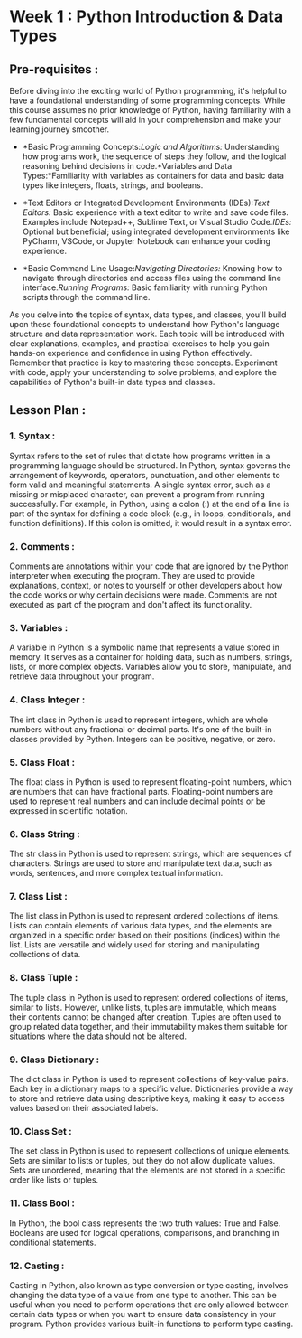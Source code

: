 # Week 1 : Python Introduction & Data Types

## Pre-requisites :

Before diving into the exciting world of Python programming, it's helpful to have a foundational understanding of some programming concepts. While this course assumes no prior knowledge of Python, having familiarity with a few fundamental concepts will aid in your comprehension and make your learning journey smoother.

* *Basic Programming Concepts:*Logic and Algorithms:*
Understanding how programs work, the sequence of steps they follow, and the logical reasoning behind decisions in code.*Variables and Data Types:*Familiarity with variables as containers for data and basic data types like integers, floats, strings, and booleans.

* *Text Editors or Integrated Development Environments (IDEs):*Text Editors:*
Basic experience with a text editor to write and save code files. Examples include Notepad++, Sublime Text, or Visual Studio Code.*IDEs:*
Optional but beneficial; using integrated development environments like PyCharm, VSCode, or Jupyter Notebook can enhance your coding experience.

* *Basic Command Line Usage:*Navigating Directories:*
Knowing how to navigate through directories and access files using the command line interface.*Running Programs:*
Basic familiarity with running Python scripts through the command line.

As you delve into the topics of syntax, data types, and classes, you'll build upon these foundational concepts to understand how Python's language structure and data representation work. Each topic will be introduced with clear explanations, examples, and practical exercises to help you gain hands-on experience and confidence in using Python effectively.
Remember that practice is key to mastering these concepts. Experiment with code, apply your understanding to solve problems, and explore the capabilities of Python's built-in data types and classes.

## Lesson Plan :
### 1.	Syntax :
Syntax refers to the set of rules that dictate how programs written in a programming language should be structured. In Python, syntax governs the arrangement of keywords, operators, punctuation, and other elements to form valid and meaningful statements. A single syntax error, such as a missing or misplaced character, can prevent a program from running successfully.
For example, in Python, using a colon (:) at the end of a line is part of the syntax for defining a code block (e.g., in loops, conditionals, and function definitions). If this colon is omitted, it would result in a syntax error.

### 2.	Comments :
Comments are annotations within your code that are ignored by the Python interpreter when executing the program. They are used to provide explanations, context, or notes to yourself or other developers about how the code works or why certain decisions were made. Comments are not executed as part of the program and don't affect its functionality.

### 3.	Variables :
A variable in Python is a symbolic name that represents a value stored in memory. It serves as a container for holding data, such as numbers, strings, lists, or more complex objects. Variables allow you to store, manipulate, and retrieve data throughout your program.

### 4.	Class Integer :
The int class in Python is used to represent integers, which are whole numbers without any fractional or decimal parts. It's one of the built-in classes provided by Python. Integers can be positive, negative, or zero.

### 5.	Class Float :
The float class in Python is used to represent floating-point numbers, which are numbers that can have fractional parts. Floating-point numbers are used to represent real numbers and can include decimal points or be expressed in scientific notation.

### 6.	Class String :
The str class in Python is used to represent strings, which are sequences of characters. Strings are used to store and manipulate text data, such as words, sentences, and more complex textual information.

### 7.	Class List :
The list class in Python is used to represent ordered collections of items. Lists can contain elements of various data types, and the elements are organized in a specific order based on their positions (indices) within the list. Lists are versatile and widely used for storing and manipulating collections of data.

### 8.	Class Tuple :
The tuple class in Python is used to represent ordered collections of items, similar to lists. However, unlike lists, tuples are immutable, which means their contents cannot be changed after creation. Tuples are often used to group related data together, and their immutability makes them suitable for situations where the data should not be altered.

### 9.	Class Dictionary :
The dict class in Python is used to represent collections of key-value pairs. Each key in a dictionary maps to a specific value. Dictionaries provide a way to store and retrieve data using descriptive keys, making it easy to access values based on their associated labels.

### 10.	Class Set :
The set class in Python is used to represent collections of unique elements. Sets are similar to lists or tuples, but they do not allow duplicate values. Sets are unordered, meaning that the elements are not stored in a specific order like lists or tuples.

### 11.	Class Bool :
In Python, the bool class represents the two truth values: True and False. Booleans are used for logical operations, comparisons, and branching in conditional statements.

### 12.	Casting :
Casting in Python, also known as type conversion or type casting, involves changing the data type of a value from one type to another. This can be useful when you need to perform operations that are only allowed between certain data types or when you want to ensure data consistency in your program. Python provides various built-in functions to perform type casting.
